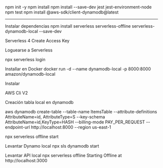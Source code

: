 npm init -y
npm install
npm install --save-dev jest jest-environment-node
npm test
npm install @aws-sdk/client-dynamodb@latest

------------
Instalar dependencias
npm install serverless serverless-offline serverless-dynamodb-local --save-dev

Serverless 4 
Create Access Key

Loguearse a Serverless

npx serverless login

Installar en Docker
docker run -d --name dynamodb-local  -p 8000:8000 amazon/dynamodb-local

Instalar 

AWS Cli V2

Creación tabla local en dynamodb

aws dynamodb create-table --table-name ItemsTable --attribute-definitions AttributeName=id,
AttributeType=S --key-schema AttributeName=id,KeyType=HASH --billing-mode PAY_PER_REQUEST --endpoint-url http://localhost:8000 --region us-east-1

npx serverless offline start

Levantar Dynamo local
npx sls dynamodb start

Levantar API local
npx serverless offline
Starting Offline at http://localhost:3000